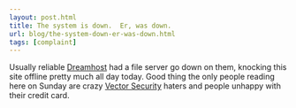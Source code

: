 ```yaml
---
layout: post.html
title: The system is down.  Er, was down.
url: blog/the-system-down-er-was-down.html
tags: [complaint]
---
```

Usually reliable [Dreamhost](http://www.dreamhost.com/r.cgi?66120/green.cgi?complainthub.com) had a file server go down on them, knocking this site offline pretty much all day today. Good thing the only people reading here on Sunday are crazy [Vector Security](http://www.vectorsecurity.com) haters and people unhappy with their credit card.
